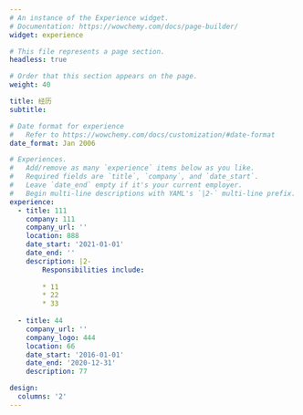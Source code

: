 ```yaml
---
# An instance of the Experience widget.
# Documentation: https://wowchemy.com/docs/page-builder/
widget: experience

# This file represents a page section.
headless: true

# Order that this section appears on the page.
weight: 40

title: 经历
subtitle:

# Date format for experience
#   Refer to https://wowchemy.com/docs/customization/#date-format
date_format: Jan 2006

# Experiences.
#   Add/remove as many `experience` items below as you like.
#   Required fields are `title`, `company`, and `date_start`.
#   Leave `date_end` empty if it's your current employer.
#   Begin multi-line descriptions with YAML's `|2-` multi-line prefix.
experience:
  - title: 111
    company: 111
    company_url: ''
    location: 888
    date_start: '2021-01-01'
    date_end: ''
    description: |2-
        Responsibilities include:
        
        * 11
        * 22
        * 33
        
  - title: 44
    company_url: ''
    company_logo: 444
    location: 66
    date_start: '2016-01-01'
    date_end: '2020-12-31'
    description: 77

design:
  columns: '2'
---
```

